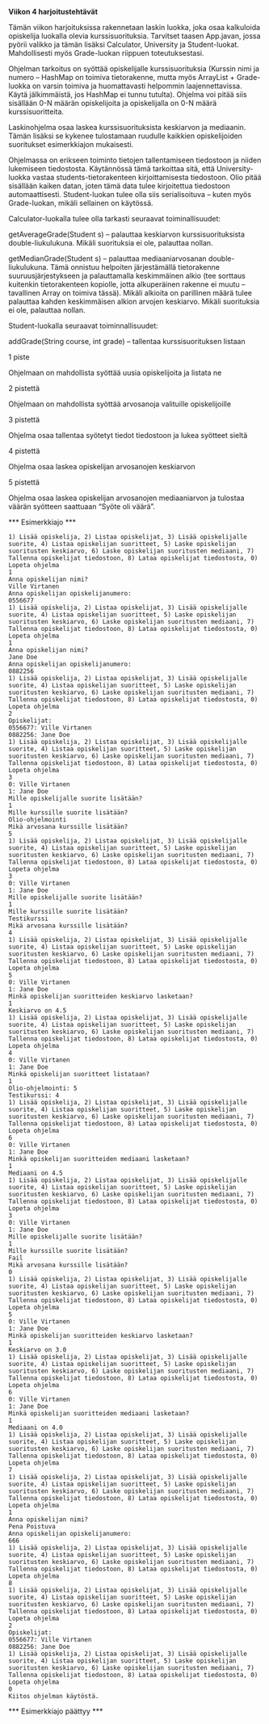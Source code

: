 **Viikon 4 harjoitustehtävät**

Tämän viikon harjoituksissa rakennetaan laskin luokka, joka osaa kalkuloida opiskelija luokalla olevia kurssisuorituksia. Tarvitset taasen App.javan, jossa pyörii valikko ja tämän lisäksi Calculator, University ja Student-luokat. Mahdollisesti myös Grade-luokan riippuen toteutuksestasi.

Ohjelman tarkoitus on syöttää opiskelijalle kurssisuorituksia (Kurssin nimi ja numero – HashMap on toimiva tietorakenne, mutta myös ArrayList + Grade-luokka on varsin toimiva ja huomattavasti helpommin laajennettavissa. Käytä jälkimmäistä, jos HashMap ei tunnu tutulta). Ohjelma voi pitää siis sisällään 0-N määrän opiskelijoita ja opiskelijalla on 0-N määrä kurssisuoritteita.

Laskinohjelma osaa laskea kurssisuorituksista keskiarvon ja mediaanin. Tämän lisäksi se kykenee tulostamaan ruudulle kaikkien opiskelijoiden suoritukset esimerkkiajon mukaisesti.

Ohjelmassa on erikseen toiminto tietojen tallentamiseen tiedostoon ja niiden lukemiseen tiedostosta. Käytännössä tämä tarkoittaa sitä, että University-luokka vastaa students-tietorakenteen kirjoittamisesta tiedostoon. Olio pitää sisällään kaiken datan, joten tämä data tulee kirjoitettua tiedostoon automaattisesti. Student-luokan tulee olla siis serialisoituva – kuten myös Grade-luokan, mikäli sellainen on käytössä.


Calculator-luokalla tulee olla tarkasti seuraavat toiminallisuudet:

getAverageGrade(Student s) – palauttaa keskiarvon kurssisuorituksista double-liukulukuna. Mikäli suorituksia ei ole, palauttaa nollan.

getMedianGrade(Student s) – palauttaa mediaaniarvosanan double-liukulukuna. Tämä onnistuu helpoiten järjestämällä tietorakenne suuruusjärjestykseen ja palauttamalla keskimmäinen alkio (tee sorttaus kuitenkin tietorakenteen kopiolle, jotta alkuperäinen rakenne ei muutu – tavallinen Array on toimiva tässä). Mikäli alkioita on parillinen määrä tulee palauttaa kahden keskimmäisen alkion arvojen keskiarvo. Mikäli suorituksia ei ole, palauttaa nollan.


Student-luokalla seuraavat toiminnallisuudet:

addGrade(String course, int grade) – tallentaa kurssisuorituksen listaan


1 piste

Ohjelmaan on mahdollista syöttää uusia opiskelijoita ja listata ne


2 pistettä

Ohjelmaan on mahdollista syöttää arvosanoja valituille opiskelijoille


3 pistettä

Ohjelma osaa tallentaa syötetyt tiedot tiedostoon ja lukea syötteet sieltä


4 pistettä

Ohjelma osaa laskea opiskelijan arvosanojen keskiarvon


5 pistettä

Ohjelma osaa laskea opiskelijan arvosanojen mediaaniarvon ja tulostaa väärän syötteen saattuaan “Syöte oli väärä”.



*** Esimerkkiajo ***

```
1) Lisää opiskelija, 2) Listaa opiskelijat, 3) Lisää opiskelijalle suorite, 4) Listaa opiskelijan suoritteet, 5) Laske opiskelijan suoritusten keskiarvo, 6) Laske opiskelijan suoritusten mediaani, 7) Tallenna opiskelijat tiedostoon, 8) Lataa opiskelijat tiedostosta, 0) Lopeta ohjelma
1
Anna opiskelijan nimi?
Ville Virtanen
Anna opiskelijan opiskelijanumero:
0556677
1) Lisää opiskelija, 2) Listaa opiskelijat, 3) Lisää opiskelijalle suorite, 4) Listaa opiskelijan suoritteet, 5) Laske opiskelijan suoritusten keskiarvo, 6) Laske opiskelijan suoritusten mediaani, 7) Tallenna opiskelijat tiedostoon, 8) Lataa opiskelijat tiedostosta, 0) Lopeta ohjelma
1
Anna opiskelijan nimi?
Jane Doe
Anna opiskelijan opiskelijanumero:
0882256
1) Lisää opiskelija, 2) Listaa opiskelijat, 3) Lisää opiskelijalle suorite, 4) Listaa opiskelijan suoritteet, 5) Laske opiskelijan suoritusten keskiarvo, 6) Laske opiskelijan suoritusten mediaani, 7) Tallenna opiskelijat tiedostoon, 8) Lataa opiskelijat tiedostosta, 0) Lopeta ohjelma
2
Opiskelijat:
0556677: Ville Virtanen
0882256: Jane Doe
1) Lisää opiskelija, 2) Listaa opiskelijat, 3) Lisää opiskelijalle suorite, 4) Listaa opiskelijan suoritteet, 5) Laske opiskelijan suoritusten keskiarvo, 6) Laske opiskelijan suoritusten mediaani, 7) Tallenna opiskelijat tiedostoon, 8) Lataa opiskelijat tiedostosta, 0) Lopeta ohjelma
3
0: Ville Virtanen
1: Jane Doe
Mille opiskelijalle suorite lisätään?
1
Mille kurssille suorite lisätään?
Olio-ohjelmointi
Mikä arvosana kurssille lisätään?
5
1) Lisää opiskelija, 2) Listaa opiskelijat, 3) Lisää opiskelijalle suorite, 4) Listaa opiskelijan suoritteet, 5) Laske opiskelijan suoritusten keskiarvo, 6) Laske opiskelijan suoritusten mediaani, 7) Tallenna opiskelijat tiedostoon, 8) Lataa opiskelijat tiedostosta, 0) Lopeta ohjelma
3
0: Ville Virtanen
1: Jane Doe
Mille opiskelijalle suorite lisätään?
1
Mille kurssille suorite lisätään?
Testikurssi
Mikä arvosana kurssille lisätään?
4
1) Lisää opiskelija, 2) Listaa opiskelijat, 3) Lisää opiskelijalle suorite, 4) Listaa opiskelijan suoritteet, 5) Laske opiskelijan suoritusten keskiarvo, 6) Laske opiskelijan suoritusten mediaani, 7) Tallenna opiskelijat tiedostoon, 8) Lataa opiskelijat tiedostosta, 0) Lopeta ohjelma
5
0: Ville Virtanen
1: Jane Doe
Minkä opiskelijan suoritteiden keskiarvo lasketaan?
1
Keskiarvo on 4.5
1) Lisää opiskelija, 2) Listaa opiskelijat, 3) Lisää opiskelijalle suorite, 4) Listaa opiskelijan suoritteet, 5) Laske opiskelijan suoritusten keskiarvo, 6) Laske opiskelijan suoritusten mediaani, 7) Tallenna opiskelijat tiedostoon, 8) Lataa opiskelijat tiedostosta, 0) Lopeta ohjelma
4
0: Ville Virtanen
1: Jane Doe
Minkä opiskelijan suoritteet listataan?
1
Olio-ohjelmointi: 5
Testikurssi: 4
1) Lisää opiskelija, 2) Listaa opiskelijat, 3) Lisää opiskelijalle suorite, 4) Listaa opiskelijan suoritteet, 5) Laske opiskelijan suoritusten keskiarvo, 6) Laske opiskelijan suoritusten mediaani, 7) Tallenna opiskelijat tiedostoon, 8) Lataa opiskelijat tiedostosta, 0) Lopeta ohjelma
6
0: Ville Virtanen
1: Jane Doe
Minkä opiskelijan suoritteiden mediaani lasketaan?
1
Mediaani on 4.5
1) Lisää opiskelija, 2) Listaa opiskelijat, 3) Lisää opiskelijalle suorite, 4) Listaa opiskelijan suoritteet, 5) Laske opiskelijan suoritusten keskiarvo, 6) Laske opiskelijan suoritusten mediaani, 7) Tallenna opiskelijat tiedostoon, 8) Lataa opiskelijat tiedostosta, 0) Lopeta ohjelma
3
0: Ville Virtanen
1: Jane Doe
Mille opiskelijalle suorite lisätään?
1
Mille kurssille suorite lisätään?
Fail
Mikä arvosana kurssille lisätään?
0
1) Lisää opiskelija, 2) Listaa opiskelijat, 3) Lisää opiskelijalle suorite, 4) Listaa opiskelijan suoritteet, 5) Laske opiskelijan suoritusten keskiarvo, 6) Laske opiskelijan suoritusten mediaani, 7) Tallenna opiskelijat tiedostoon, 8) Lataa opiskelijat tiedostosta, 0) Lopeta ohjelma
5
0: Ville Virtanen
1: Jane Doe
Minkä opiskelijan suoritteiden keskiarvo lasketaan?
1
Keskiarvo on 3.0
1) Lisää opiskelija, 2) Listaa opiskelijat, 3) Lisää opiskelijalle suorite, 4) Listaa opiskelijan suoritteet, 5) Laske opiskelijan suoritusten keskiarvo, 6) Laske opiskelijan suoritusten mediaani, 7) Tallenna opiskelijat tiedostoon, 8) Lataa opiskelijat tiedostosta, 0) Lopeta ohjelma
6
0: Ville Virtanen
1: Jane Doe
Minkä opiskelijan suoritteiden mediaani lasketaan?
1
Mediaani on 4.0
1) Lisää opiskelija, 2) Listaa opiskelijat, 3) Lisää opiskelijalle suorite, 4) Listaa opiskelijan suoritteet, 5) Laske opiskelijan suoritusten keskiarvo, 6) Laske opiskelijan suoritusten mediaani, 7) Tallenna opiskelijat tiedostoon, 8) Lataa opiskelijat tiedostosta, 0) Lopeta ohjelma
7
1) Lisää opiskelija, 2) Listaa opiskelijat, 3) Lisää opiskelijalle suorite, 4) Listaa opiskelijan suoritteet, 5) Laske opiskelijan suoritusten keskiarvo, 6) Laske opiskelijan suoritusten mediaani, 7) Tallenna opiskelijat tiedostoon, 8) Lataa opiskelijat tiedostosta, 0) Lopeta ohjelma
1
Anna opiskelijan nimi?
Pena Poistuva
Anna opiskelijan opiskelijanumero:
666
1) Lisää opiskelija, 2) Listaa opiskelijat, 3) Lisää opiskelijalle suorite, 4) Listaa opiskelijan suoritteet, 5) Laske opiskelijan suoritusten keskiarvo, 6) Laske opiskelijan suoritusten mediaani, 7) Tallenna opiskelijat tiedostoon, 8) Lataa opiskelijat tiedostosta, 0) Lopeta ohjelma
8
1) Lisää opiskelija, 2) Listaa opiskelijat, 3) Lisää opiskelijalle suorite, 4) Listaa opiskelijan suoritteet, 5) Laske opiskelijan suoritusten keskiarvo, 6) Laske opiskelijan suoritusten mediaani, 7) Tallenna opiskelijat tiedostoon, 8) Lataa opiskelijat tiedostosta, 0) Lopeta ohjelma
2
Opiskelijat:
0556677: Ville Virtanen
0882256: Jane Doe
1) Lisää opiskelija, 2) Listaa opiskelijat, 3) Lisää opiskelijalle suorite, 4) Listaa opiskelijan suoritteet, 5) Laske opiskelijan suoritusten keskiarvo, 6) Laske opiskelijan suoritusten mediaani, 7) Tallenna opiskelijat tiedostoon, 8) Lataa opiskelijat tiedostosta, 0) Lopeta ohjelma
0
Kiitos ohjelman käytöstä.
```

*** Esimerkkiajo päättyy ***
